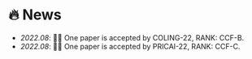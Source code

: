 # 🔥 News
- *2022.08*: 🎉🎉 One paper is accepted by COLING-22, RANK: CCF-B. 
- *2022.08*: 🎉🎉 One paper is accepted by PRICAI-22, RANK: CCF-C. 
